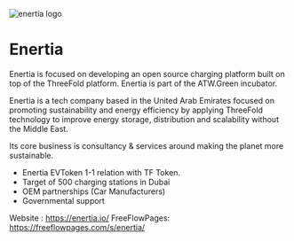 ![enertia logo](/img/enertia-logo.jpg)

# Enertia

Enertia is focused on developing an open source charging platform built on top of the ThreeFold platform. Enertia is part of the ATW.Green incubator.

Enertia is a tech company based in the United Arab Emirates focused on promoting sustainability and energy efficiency by applying ThreeFold technology to improve energy storage, distribution and scalability without the Middle East. 

Its core business is consultancy & services around making the planet more sustainable.
- Enertia EVToken 1-1 relation with TF Token.
- Target of 500 charging stations in Dubai
- OEM partnerships (Car Manufacturers)
- Governmental support 

Website : https://enertia.io/
FreeFlowPages: https://freeflowpages.com/s/enertia/